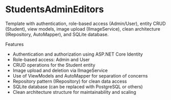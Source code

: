 # StudentsAdminEditors

Template with authentication, role-based access (Admin/User), entity CRUD (Student), view models, image upload (IImageService), clean architecture (IRepository, AutoMapper), and SQLite database.

Features

- Authentication and authorization using ASP.NET Core Identity
- Role-based access: Admin and User
- CRUD operations for the Student entity
- Image upload and deletion via IImageService
- Use of ViewModels and AutoMapper for separation of concerns
- Repository pattern (IRepository<T>) for clean data access
- SQLite database (can be replaced with PostgreSQL or others)
- Clean architecture structure for maintainability and scaling
